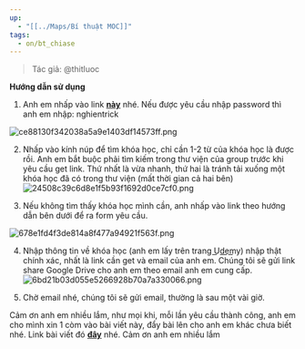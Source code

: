 ```yaml
---
up:
  - "[[../Maps/Bí thuật MOC]]"
tags:
  - on/bt_chiase
---
```


> Tác giả: @thitluoc

**Hướng dẫn sử dụng**

1. Anh em nhấp vào link [**này**](https://justpaste.it/redirect/3la08/https%3A%2F%2Fairtable.com%2FapprpaSZXzAd4VLFj%2FshrEpA8lB1sXMLrHT%2Ftbl0t2ZrwPIzWObHn) nhé. Nếu được yêu cầu nhập password thì anh em nhập: nghientrick

![ce88130f342038a5a9e1403df14573ff.png](https://justpaste.it/img/ce88130f342038a5a9e1403df14573ff.png)

2. Nhấp vào kính núp để tìm khóa học, chỉ cần 1-2 từ của khóa học là được rồi. Anh em bắt buộc phải tìm kiếm trong thư viện của group trước khi yêu cầu get link. Thứ nhất là vừa nhanh, thứ hai là tránh tải xuống một khóa học đã có trong thư viện (mất thời gian cả hai bên) ![24508c39c6d8e1f5b93f1692d0ce7cf0.png](https://justpaste.it/img/24508c39c6d8e1f5b93f1692d0ce7cf0.png)

3. Nếu không tìm thấy khóa học mình cần, anh nhấp vào link theo hướng dẫn bên dưới để ra form yêu cầu.

![678e1fd4f3de814a8f477a94921f563f.png](https://justpaste.it/img/678e1fd4f3de814a8f477a94921f563f.png)

4. Nhập thông tin về khóa học (anh em lấy trên trang U͟d͟e͟m͟y) nhập thật chính xác, nhất là link cần get và email của anh em. Chúng tôi sẽ gửi link share Google Drive cho anh em theo email anh em cung cấp. ![6bd21b03d055e5266928b70a7a330066.png](https://justpaste.it/img/6bd21b03d055e5266928b70a7a330066.png)

5. Chờ email nhé, chúng tôi sẽ gửi email, thường là sau một vài giờ.

Cảm ơn anh em nhiều lắm, như mọi khi, mỗi lần yêu cầu thành công, anh em cho mình xin 1 còm vào bài viết này, đẩy bài lên cho anh em khác chưa biết nhé. Link bài viết đó [**đây**](https://justpaste.it/redirect/3la08/https%3A%2F%2Fwww.facebook.com%2Fgroups%2Fnghienlaptopviet%2Fposts%2F310236318364266%2F) nhé. Cảm ơn anh em nhiều lắm
